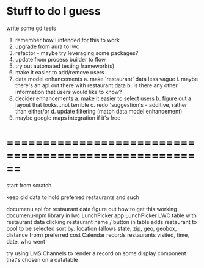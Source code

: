 # Stuff to do I guess

write some gd tests

1. remember how I intended for this to work
2. upgrade from aura to lwc
3. refactor - maybe try leveraging some packages?
4. update from process builder to flow
5. try out automated testing framework(s)
6. make it easier to add/remove users
7. data model enhancements
   a. make 'restaurant' data less vague
   i. maybe there's an api out there with restaurant data
   b. is there any other information that users would like to know?
8. decider enhancements
   a. make it easier to select users
   b. figure out a layout that looks...not terrible
   c. redo 'suggestion's - additive, rather than either/or
   d. update filtering (match data model enhancement)
9. maybe google maps integration if it's free

# ======================================================
start from scratch

keep old data to hold preferred restaurants and such

documenu api for restaurant data
   figure out how to get this working
      documenu-npm library in lwc
LunchPicker app
   LunchPicker LWC
      table with restaurant data
         clicking restaurant name / button in table adds restaurant to pool to be selected
      sort by:
         location (allows state, zip, geo, geobox, distance from)
         preferred
         cost
   Calendar records restaurants visited, time, date, who went

try using LMS Channels to render a record on some display component that's chosen on a datatable